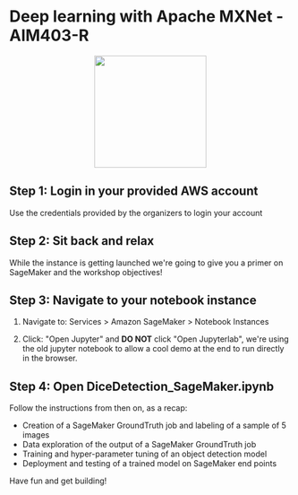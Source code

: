 # Deep learning with Apache MXNet - AIM403-R

<div style="text-align:center"><img src="https://pbs.twimg.com/media/DdR-mmGVAAAzGGA.jpg:large" height=200 style="text-align:center"></img></div>


## Step 1: Login in your provided AWS account

Use the credentials provided by the organizers to login your account


## Step 2: Sit back and relax

While the instance is getting launched we're going to give you a primer on SageMaker and the workshop objectives!


## Step 3: Navigate to your notebook instance

1) Navigate to: Services > Amazon SageMaker > Notebook Instances

2) Click: "Open Jupyter" and **DO NOT** click "Open Jupyterlab", we're using the old jupyter notebook to allow a cool demo at the end to run directly in the browser.

## Step 4: Open DiceDetection_SageMaker.ipynb

Follow the instructions from then on, as a recap:
- Creation of a SageMaker GroundTruth job and labeling of a sample of 5 images
- Data exploration of the output of a SageMaker GroundTruth job
- Training and hyper-parameter tuning of an object detection model
- Deployment and testing of a trained model on SageMaker end points


Have fun and get building!